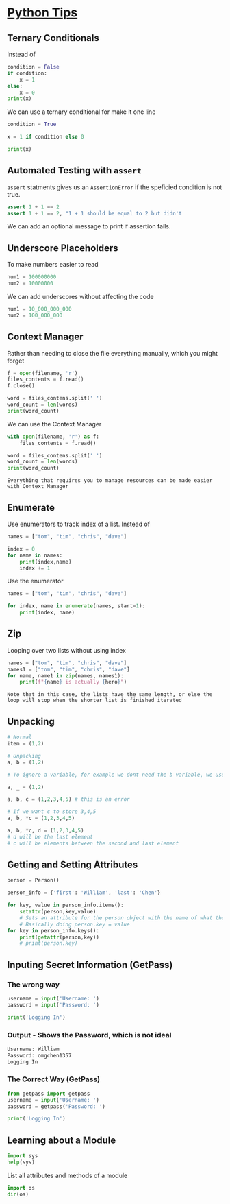 # [Python Tips](https://www.youtube.com/watch?v=C-gEQdGVXbk)

## Ternary Conditionals
Instead of 
```python 
condition = False
if condition:
    x = 1
else:
    x = 0
print(x)
```
We can use a ternary conditional for make it one line 
```python 
condition = True

x = 1 if condition else 0

print(x)
```

## Automated Testing with `assert`
`assert` statments gives us an `AssertionError` if the speficied condition is not true.
```python
assert 1 + 1 == 2
assert 1 + 1 == 2, "1 + 1 should be equal to 2 but didn't
```
We can add an optional message to print if assertion fails. 

## Underscore Placeholders
To make numbers easier to read
```python 
num1 = 100000000
num2 = 10000000
```
We can add underscores without affecting the code
```python 
num1 = 10_000_000_000
num2 = 100_000_000
```

## Context Manager
Rather than needing to close the file everything manually, which you might forget
```python 
f = open(filename, 'r')
files_contents = f.read()
f.close()

word = files_contens.split(' ')
word_count = len(words)
print(word_count)
```
We can use the Context Manager
```python 
with open(filename, 'r') as f:
    files_contents = f.read()

word = files_contens.split(' ')
word_count = len(words)
print(word_count)
```
`Everything that requires you to manage resources can be made easier with Context Manager`

## Enumerate 
Use enumerators to track index of a list. Instead of 
```python 
names = ["tom", "tim", "chris", "dave"]

index = 0
for name in names:
    print(index,name)
    index += 1
```
Use the enumerator 
```python 
names = ["tom", "tim", "chris", "dave"]

for index, name in enumerate(names, start=1):
    print(index, name)
```

## Zip 
Looping over two lists without using index
```python 
names = ["tom", "tim", "chris", "dave"]
names1 = ["tom", "tim", "chris", "dave"]
for name, name1 in zip(names, names1):
    print(f"{name} is actually {hero}")
```
`Note that in this case, the lists have the same length, or else the loop will stop when the shorter list is finished iterated`

## Unpacking 
```python 
# Normal
item = (1,2)

# Unpacking 
a, b = (1,2)

# To ignore a variable, for example we dont need the b variable, we use an underscore

a, _ = (1,2)

a, b, c = (1,2,3,4,5) # this is an error

# If we want c to store 3,4,5
a, b, *c = (1,2,3,4,5)

a, b, *c, d = (1,2,3,4,5)
# d will be the last element
# c will be elements between the second and last element

```

## Getting and Setting Attributes
```python
person = Person()

person_info = {'first': 'William', 'last': 'Chen'}

for key, value in person_info.items():
    setattr(person,key,value)
    # Sets an attribute for the person object with the name of what the string key is and with the attribute defined as value
    # Basically doing person.key = value
for key in person_info.keys():
    print(getattr(person,key))
    # print(person.key)
```

## Inputing Secret Information (GetPass)
### The wrong way 
```python 
username = input('Username: ')
password = input('Password: ')

print('Logging In')
```
### Output - Shows the Password, which is not ideal
```python 
Username: William
Password: omgchen1357
Logging In
```

### The Correct Way (GetPass)
```python 
from getpass import getpass
username = input('Username: ')
password = getpass('Password: ')

print('Logging In')
```

## Learning about a Module
```python 
import sys
help(sys)
```

List all attributes and methods of a module
```python 
import os
dir(os)
```
